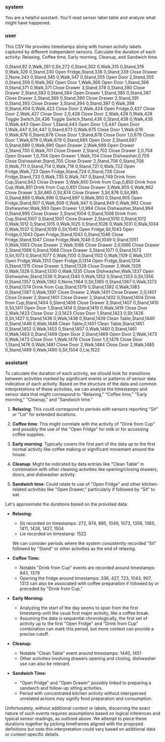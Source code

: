 ### system
You are a helpful assstant. You'll read sensor label table and analyze what might have happened.
### user

This CSV file provides timestamps along with human activity labels captured by different independent sensors.
Calculate the duration of each activity: Relaxing, Coffee time, Early morning, Cleanup, and Sandwich time.
    
0,Stand,92
0,Walk,261
0,Sit,272
0,Stand,302
0,Walk,315
0,Stand,319
0,Walk,326
0,Stand,330
Open Fridge,Stand,336
0,Stand,339
Close Drawer 2,None,343
0,Stand,345
0,Walk,347
0,Stand,355
Open Door 2,Stand,355
0,Stand,359
0,Walk,362
Open Door 1,Walk,366
Open Door 1,Stand,366
0,Stand,371
0,Walk,371
Close Drawer 3,Stand,378
0,Stand,380
Close Drawer 2,Stand,383
0,Stand,384
Open Drawer 1,Stand,385
0,Stand,387
Close Drawer 2,Stand,389
0,Stand,390
Close Drawer 2,Stand,391
0,Stand,393
Close Drawer 3,Stand,394
0,Stand,397
0,Walk,398
0,Stand,404
0,Walk,422
Close Door 2,Walk,424
Open Fridge,0,427
Close Door 2,Walk,427
Close Door 2,0,428
Close Door 2,Walk,428
0,Walk,428
Toggle Switch,Sit,436
Toggle Switch,Stand,436
0,Stand,438
0,Walk,439
0,Walk,443
Open Door 1,Stand,443
Open Door 1,0,447
Open Door 1,Walk,447
0,Sit,447
0,Stand,673
0,Walk,675
Close Door 1,Walk,676
0,Walk,678
0,Stand,678
Close Door 1,Stand,678
Close Door 1,0,679
Close Door 1,Walk,679
0,Walk,679
0,Stand,685
Open Door 2,Stand,687
0,Stand,689
0,Walk,690
Open Drawer 2,Walk,699
Open Drawer 2,Stand,700
0,Walk,701
Close Drawer 2,Stand,702
Close Drawer 2,0,704
Open Drawer 1,0,704
Open Drawer 1,Walk,704
Close Dishwasher,0,705
Close Dishwasher,Stand,705
Close Drawer 2,Stand,706
0,Stand,708
0,Walk,711
0,Stand,714
0,Walk,718
0,Stand,721
0,Walk,722
Open Fridge,Walk,723
Open Fridge,Stand,724
0,Stand,726
Close Fridge,Stand,733
0,Walk,735
0,Walk,747
0,Stand,749
Drink from Cup,Stand,843
Close Drawer 3,Walk,850
Drink from Cup,0,850
Drink from Cup,Walk,851
Drink from Cup,0,851
Close Drawer 3,Walk,855
0,Walk,862
Close Drawer 3,Sit,865
0,Sit,874
Close Drawer 3,Sit,876
0,Sit,885
0,Stand,889
0,Walk,896
0,Stand,897
0,Walk,900
0,Stand,905
Open Fridge,Stand,907
0,Walk,909
0,Walk,947
0,Stand,949
0,Walk,992
Close Dishwasher,Walk,993
Open Drawer 1,0,994
Close Dishwasher,Stand,994
0,Stand,995
Close Drawer 2,Stand,1004
0,Stand,1006
Drink from Cup,Stand,1007
0,Stand,1007
Close Drawer 2,Stand,1010
0,Stand,1012
0,Walk,1012
0,Stand,1015
0,Walk,1025
0,Stand,1026
0,Walk,1031
0,Walk,1034
0,Walk,1037
0,Stand,1039
0,Sit,1040
Open Fridge,Sit,1043
Open Fridge,0,1043
Open Fridge,Stand,1043
0,Stand,1046
Close Fridge,Stand,1047
Close Fridge,Walk,1048
0,Sit,1049
0,Stand,1051
0,Walk,1063
Close Drawer 2,Walk,1066
Close Drawer 2,0,1066
Close Drawer 2,Stand,1066
0,Stand,1068
Close Drawer 3,Stand,1071
0,Stand,1073
0,Sit,1073
0,Stand,1077
0,Walk,1100
0,Stand,1102
0,Walk,1109
0,Walk,1311
Open Fridge,Walk,1313
Open Fridge,0,1314
Open Fridge,Stand,1314
0,Stand,1315
Close Drawer 3,Stand,1326
Close Drawer 2,Walk,1328
0,Walk,1328
0,Stand,1330
0,Walk,1335
Close Dishwasher,Walk,1337
Open Dishwasher,Stand,1338
0,Stand,1340
0,Walk,1352
0,Stand,1353
0,Sit,1356
0,Stand,1357
0,Walk,1362
0,None,1364
0,Sit,1365
0,Stand,1367
0,Walk,1373
0,Stand,1374
Drink from Cup,Stand,1379
0,Stand,1382
0,Walk,1383
0,Stand,1387
0,Walk,1397
Close Drawer 2,Walk,1401
Close Drawer 2,0,1401
Close Drawer 2,Stand,1401
Close Drawer 2,Stand,1402
0,Stand,1404
Drink from Cup,Stand,1404
0,Stand,1406
Close Drawer 3,Stand,1407
0,Stand,1410
0,Sit,1411
Open Door 1,Stand,1414
0,Stand,1419
0,Walk,1419
Close Door 2,Walk,1423
Close Door 2,0,1423
Close Door 1,Stand,1423
0,Sit,1426
0,Sit,1427
0,Stand,1436
0,Walk,1438
0,Stand,1439
Clean Table,Stand,1440
0,Stand,1446
0,Walk,1448
Clean Table,0,1451
Clean Table,Stand,1451
0,Stand,1452
0,Walk,1453
0,Stand,1457
0,Walk,1460
0,Stand,1461
0,Walk,1463
0,Stand,1469
Open Door 2,Stand,1469
Open Door 2,Walk,1473
0,Walk,1473
Close Door 1,Walk,1476
Close Door 1,0,1476
Close Door 1,Stand,1476
0,Walk,1481
Close Door 2,Walk,1484
Close Door 2,Walk,1485
0,Stand,1489
0,Walk,1490
0,Sit,1504
0,Lie,1522

### assistant
To calculate the duration of each activity, we should look for transitions between activities marked by significant events or patterns of sensor data indicative of each activity. Based on the structure of the data and common interpretations of these activities, we can analyze the timestamps and sensor data that might correspond to "Relaxing," "Coffee time," "Early morning," "Cleanup," and "Sandwich time."

1. **Relaxing**: This could correspond to periods with sensors reporting "Sit" or "Lie" for extended durations.

2. **Coffee time**: This might correlate with the activity of "Drink from Cup" and possibly the use of the "Open Fridge" for milk or for accessing coffee supplies.

3. **Early morning**: Typically covers the first part of the data up to the first normal activity like coffee making or significant movement around the house.

4. **Cleanup**: Might be indicated by data entries like "Clean Table" in combination with other cleaning activities like opening/closing drawers, doors, and dishwasher activity.

5. **Sandwich time**: Could relate to use of "Open Fridge" and other kitchen-related activities like "Open Drawer," particularly if followed by "Sit" to eat.

Let's approximate the durations based on the provided data:

- **Relaxing:**
  - Sit recorded on timestamps: 272, 874, 885, 1049, 1073, 1356, 1365, 1411, 1426, 1427, 1504
  - Lie recorded on timestamp: 1522

  We can consider periods where the system consistently recorded "Sit" followed by "Stand" or other activities as the end of relaxing. 

- **Coffee Time:**
  - Notable "Drink from Cup" events are recorded around timestamps: 843, 1379
  - Opening the fridge around timestamps: 336, 427, 723, 1043, 907, 1313 can also be associated with coffee preparation if followed by or preceded by "Drink from Cup."

- **Early Morning:**
  - Analyzing the start of the day seems to span from the first timestamp until the usual first major activity, like a coffee break.
  - Assuming the data is sequential chronologically, the first set of activity up to the first "Open Fridge" and "Drink from Cup" combination can mark this period, but more context can provide a precise cutoff.

- **Cleanup:**
  - Notable "Clean Table" event around timestamps: 1440, 1451
  - Other activities involving drawers opening and closing, dishwasher use can also be relevant. 

- **Sandwich Time:**
  - "Open Fridge" and "Open Drawer" possibly linked to preparing a sandwich and follow-up sitting activities.
  - Period with concentrated kitchen activity without interspersed unrelated actions may signify food preparation and consumption.

Unfortunately, without additional context or labels, discerning the exact nature of such events requires assumptions based on logical inferences and typical sensor readings, as outlined above. We attempt to piece these durations together by picking timeframes aligned with the proposed definitions but note this interpretation could vary based on additional data or context-specific details.
